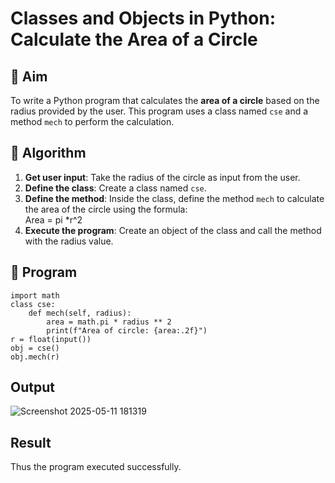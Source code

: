 # Classes and Objects in Python: Calculate the Area of a Circle

## 🎯 Aim
To write a Python program that calculates the **area of a circle** based on the radius provided by the user. This program uses a class named `cse` and a method `mech` to perform the calculation.

## 🧠 Algorithm
1. **Get user input**: Take the radius of the circle as input from the user.
2. **Define the class**: Create a class named `cse`.
3. **Define the method**: Inside the class, define the method `mech` to calculate the area of the circle using the formula:  
   Area = pi *r^2 
4. **Execute the program**: Create an object of the class and call the method with the radius value.

## 🧾 Program
```
import math
class cse:
    def mech(self, radius):
        area = math.pi * radius ** 2
        print(f"Area of circle: {area:.2f}")
r = float(input())
obj = cse()
obj.mech(r)
```

## Output

![Screenshot 2025-05-11 181319](https://github.com/user-attachments/assets/badde357-b21c-4b4e-9414-8373bb98e1eb)


## Result
Thus the program executed successfully.
